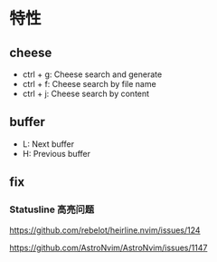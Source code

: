 # 特性

## cheese

* ctrl + g: Cheese search and generate
* ctrl + f: Cheese search by file name
* ctrl + j: Cheese search by content

## buffer

* L: Next buffer
* H: Previous buffer

## fix 

### Statusline 高亮问题

https://github.com/rebelot/heirline.nvim/issues/124

https://github.com/AstroNvim/AstroNvim/issues/1147
